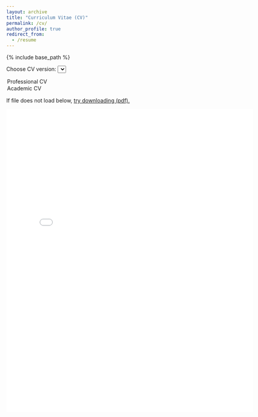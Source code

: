 ```yaml
---
layout: archive
title: "Curriculum Vitae (CV)"
permalink: /cv/
author_profile: true
redirect_from:
  - /resume
---
```


{% include base_path %}

<label for="cv-select">Choose CV version:</label>
<select id="cv-select" onchange="document.getElementById('pdf-embed').src=this.value;">
  <option value="{{ site.baseurl }}/files/2025-professional-cv.pdf">Professional CV</option>
  <option value="{{ site.baseurl }}/files/2024-academic-cv.pdf">Academic CV</option>
</select>

If file does not load below, <a href="{{ site.baseurl }}/files/2025-professional-cv.pdf">try downloading (pdf).</a>

<embed id="pdf-embed" src="{{ site.baseurl }}/files/2025-professional-cv.pdf" width="650" height="800" type='application/pdf'>